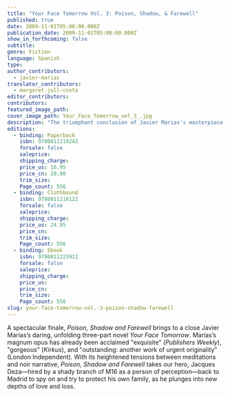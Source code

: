 ```yaml
---
title: "Your Face Tomorrow Vol. 3: Poison, Shadow, & Farewell"
published: true
date: 2009-11-01T05:00:00.000Z
publication_date: 2009-11-01T05:00:00.000Z
show_in_forthcoming: false
subtitle:
genre: Fiction
language: Spanish
type:
author_contributors:
  - javier-marias
translator_contributors:
  - margaret-jull-costa
editor_contributors:
contributors:
featured_image_path:
cover_image_path: Your_Face_Tomorrow_vol_3_.jpg
description: "The triumphant conclusion of Javier Marias's masterpiece Your Face Tomorrow is at last available as a paperback. "
editions:
  - binding: Paperback
    isbn: 9780811219242
    forsale: false
    saleprice:
    shipping_charge:
    price_us: 16.95
    price_cn: 20.00
    trim_size:
    Page_count: 556
  - binding: Clothbound
    isbn: 9780811218122
    forsale: false
    saleprice:
    shipping_charge:
    price_us: 24.95
    price_cn:
    trim_size:
    Page_count: 556
  - binding: Ebook
    isbn: 9780811223911
    forsale: false
    saleprice:
    shipping_charge:
    price_us:
    price_cn:
    trim_size:
    Page_count: 556
slug: your-face-tomorrow-vol.-3-poison-shadow-farewell
---
```


A spectacular finale, _Poison, Shadow and Farewell_ brings to a close Javier Marías’s daring, unfolding three-part novel _Your Face Tomorrow_. Marías’s magnum opus has already been acclaimed "exquisite" (_Publishers Weekly_), "gorgeous" (_Kirkus_), and "outstanding: another work of urgent originality" (London Independent). With its heightened tensions between meditations and noir narrative, _Poison, Shadow and Farewell_ takes our hero, Jacques Deza––hired by a shady branch of M16 as a person of perception––back to Madrid to spy on and try to protect his own family, as he plunges into new depths of love and loss.

